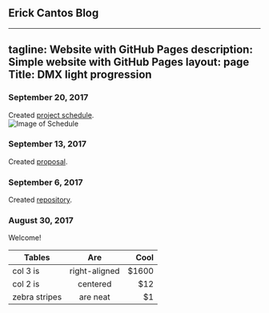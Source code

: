 
Erick Cantos Blog
-------------

---
tagline: Website with GitHub Pages
description: Simple website with GitHub Pages
layout: page
Title: DMX light progression 
---

### September 20, 2017

Created [project schedule](https://github.com/ErickCantos13/SensorEffector/blob/master/ErickCantosHardwareProject.gan).  
![Image of Schedule](https://raw.githubusercontent.com/ErickCantos13/SensorEffector/master/Images/gantChart.JPG)

### September 13, 2017

Created [proposal](https://github.com/ErickCantos13/SensorEffector/blob/master/documentation/ProposalContentStudentNameRev02.pdf).

### September 6, 2017

Created [repository](https://github.com/six0four/StudentSenseHat).

### August 30, 2017

Welcome!

| Tables        | Are           | Cool  |
| ------------- |:-------------:| -----:|
| col 3 is      | right-aligned | $1600 |
| col 2 is      | centered      |   $12 |
| zebra stripes | are neat      |    $1 |

